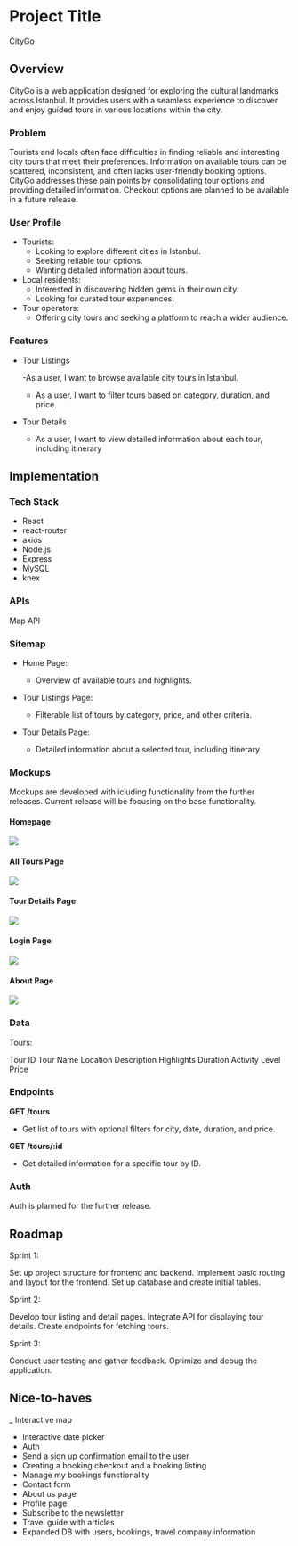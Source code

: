 # Project Title

CityGo

## Overview

CityGo is a web application designed for exploring the cultural landmarks across Istanbul. It provides users with a seamless experience to discover and enjoy guided tours in various locations within the city.

### Problem

Tourists and locals often face difficulties in finding reliable and interesting city tours that meet their preferences. Information on available tours can be scattered, inconsistent, and often lacks user-friendly booking options. CityGo addresses these pain points by consolidating tour options and providing detailed information. Checkout options are planned to be available in a future release.

### User Profile

- Tourists:
  - Looking to explore different cities in Istanbul.
  - Seeking reliable tour options.
  - Wanting detailed information about tours.
- Local residents:
  - Interested in discovering hidden gems in their own city.
  - Looking for curated tour experiences.
- Tour operators:
  - Offering city tours and seeking a platform to reach a wider audience.

### Features

- Tour Listings

  -As a user, I want to browse available city tours in Istanbul.

  - As a user, I want to filter tours based on category, duration, and price.

- Tour Details

  - As a user, I want to view detailed information about each tour, including itinerary

## Implementation

### Tech Stack

- React
- react-router
- axios
- Node.js
- Express
- MySQL
- knex

### APIs

Map API

### Sitemap

- Home Page:

  - Overview of available tours and highlights.

- Tour Listings Page:

  - Filterable list of tours by category, price, and other criteria.

- Tour Details Page:
  - Detailed information about a selected tour, including itinerary

### Mockups

Mockups are developed with icluding functionality from the further releases. Current release will be focusing on the base functionality.

#### Homepage

![](01-Homepage.png)

#### All Tours Page

![](02-ToursList.png)

#### Tour Details Page

![](03-OneTour.png)

#### Login Page

![](04-HomepageLogin.png)

#### About Page

![](05-About.png)

### Data

Tours:

Tour ID
Tour Name
Location
Description
Highlights
Duration
Activity Level
Price

### Endpoints

**GET /tours**

- Get list of tours with optional filters for city, date, duration, and price.

**GET /tours/:id**

- Get detailed information for a specific tour by ID.

### Auth

Auth is planned for the further release.

## Roadmap

Sprint 1:

Set up project structure for frontend and backend.
Implement basic routing and layout for the frontend.
Set up database and create initial tables.

Sprint 2:

Develop tour listing and detail pages.
Integrate API for displaying tour details.
Create endpoints for fetching tours.

Sprint 3:

Conduct user testing and gather feedback.
Optimize and debug the application.

## Nice-to-haves

\_ Interactive map

- Interactive date picker
- Auth
- Send a sign up confirmation email to the user
- Creating a booking checkout and a booking listing
- Manage my bookings functionality
- Contact form
- About us page
- Profile page
- Subscribe to the newsletter
- Travel guide with articles
- Expanded DB with users, bookings, travel company information
